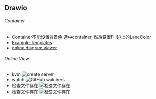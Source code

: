 ## Drawio

###### Container
- Container不能设置背景色
选中container, 然后设置Fill边上的LaneColor
- [Example Templates](https://www.drawio.com/example-diagrams)
- [online diagram viewer](https://www.drawio.com/blog/online-diagram-viewer)
###### Online View
- kvm ![create server](drawio/kvm.drawio)
- watch ![GitHub watchers](https://raw.githubusercontent.com/jgraph/drawio-diagrams/dev/examples/cell-culture-flow.drawio)
- 检查文件存在 ![检查文件存在](drawio/bash-lib-map.drawio)
- 检查文件存在 ![检查文件存在](https://de.vicp.net:58443/ShaoOrg/bulletin/-/raw/main/docs/tips/drawio/bash-lib-map.drawio)

